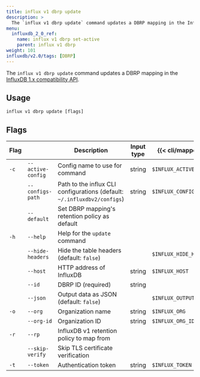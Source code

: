 ```yaml
---
title: influx v1 dbrp update
description: >
  The `influx v1 dbrp update` command updates a DBRP mapping in the InfluxDB 1.x compatibility API.
menu:
  influxdb_2_0_ref:
    name: influx v1 dbrp set-active
    parent: influx v1 dbrp
weight: 101
influxdb/v2.0/tags: [DBRP]
---
```


The `influx v1 dbrp update` command updates a DBRP mapping in the [InfluxDB 1.x compatibility API](/influxdb/v2.0/reference/api/influxdb-1x/).

## Usage
```
influx v1 dbrp update [flags]
```

## Flags
| Flag |                   | Description                                                                                | Input type | {{< cli/mapped >}}      |
|------|-------------------|--------------------------------------------------------------------------------------------|------------|-------------------------|
| `-c` | `--active-config` | Config name to use for command                                                             | string     | `$INFLUX_ACTIVE_CONFIG` |
|      | `--configs-path`  | Path to the influx CLI configurations (default: `~/.influxdbv2/configs`)                   | string     | `$INFLUX_CONFIGS_PATH`  |
|      | `--default`       | Set DBRP mapping's retention policy as default   |            |                         |
| `-h` | `--help`          | Help for the `update` command                                                              |            |                         |
|      | `--hide-headers`  | Hide the table headers (default: `false`)                                                  |            | `$INFLUX_HIDE_HEADERS`  |
|      | `--host`          | HTTP address of InfluxDB                                                                   | string     | `$INFLUX_HOST`          |
|      | `--id`            | DBRP ID (required)                                                                         | string     |                         |
|      | `--json`          | Output data as JSON (default: `false`)                                                     |            | `$INFLUX_OUTPUT_JSON`   |
| `-o` | `--org`           | Organization name                                                                          | string     | `$INFLUX_ORG`           |
|      | `--org-id`        | Organization ID                                                                            | string     | `$INFLUX_ORG_ID`        |
| `-r` | `--rp`            | InfluxDB v1 retention policy to map from                                                               |            |                         |
|      | `--skip-verify`   | Skip TLS certificate verification                                                          |            |                         |
| `-t` | `--token`         | Authentication token                                                                       | string     | `$INFLUX_TOKEN`         |
